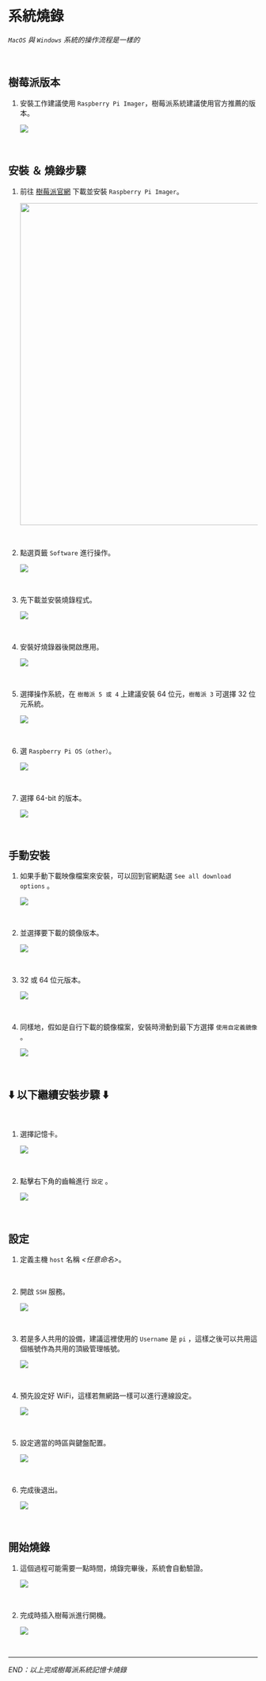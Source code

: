 # 系統燒錄

_`MacOS` 與 `Windows` 系統的操作流程是一樣的_

<br>

## 樹莓派版本

1. 安裝工作建議使用 `Raspberry Pi Imager`，樹莓派系統建議使用官方推薦的版本。

   ![](images/img_17.png)

<br>

## 安裝 ＆ 燒錄步驟

1. 前往 [樹莓派官網](https://www.raspberrypi.com/) 下載並安裝 `Raspberry Pi Imager`。

   <img src="images/img_19.png" width="650px" />

<br>

2. 點選頁籤 `Software` 進行操作。

   ![](images/img_71.png)

<br>

3. 先下載並安裝燒錄程式。

   ![](images/img_72.png)

<br>

4. 安裝好燒錄器後開啟應用。

   ![](images/img_73.png)

<br>

5. 選擇操作系統，在 `樹莓派 5 或 4` 上建議安裝 64 位元，`樹莓派 3` 可選擇 32 位元系統。

   ![](images/img_74.png)

<br>

6. 選 `Raspberry Pi OS（other）`。

   ![](images/img_75.png)

<br>

7. 選擇 64-bit 的版本。

   ![](images/img_76.png)

<br>

## 手動安裝

1. 如果手動下載映像檔案來安裝，可以回到官網點選 `See all download options` 。

   ![](images/img_77.png)

<br>

2. 並選擇要下載的鏡像版本。

   ![](images/img_78.png)

<br>

3. 32 或 64 位元版本。

   ![](images/img_79.png)

<br>

4. 同樣地，假如是自行下載的鏡像檔案，安裝時滑動到最下方選擇 `使用自定義鏡像` 。

   ![](images/img_80.png)

<br>

## ⬇️ 以下繼續安裝步驟 ⬇️ 

<br>

1. 選擇記憶卡。

   ![](images/img_81.png)

<br>

2. 點擊右下角的齒輪進行 `設定` 。

   ![](images/img_82.png)

<br>

## 設定

1. 定義主機 `host` 名稱 *<任意命名>*。

<br>

2. 開啟 `SSH` 服務。

   ![](images/img_83.png)

<br>

3. 若是多人共用的設備，建議這裡使用的 `Username` 是 `pi` ，這樣之後可以共用這個帳號作為共用的頂級管理帳號。

   ![](images/img_84.png)

<br>

4. 預先設定好 WiFi，這樣若無網路一樣可以進行連線設定。

   ![](images/img_85.png)

<br>

5. 設定適當的時區與鍵盤配置。

   ![](images/img_86.png)

<br>

6. 完成後退出。

   ![](images/img_87.png)

<br>    

## 開始燒錄

1. 這個過程可能需要一點時間，燒錄完畢後，系統會自動驗證。

   ![](images/img_88.png)

<br>

2. 完成時插入樹莓派進行開機。

   ![](images/img_89.png)

<br>

___

_END：以上完成樹莓派系統記憶卡燒錄_